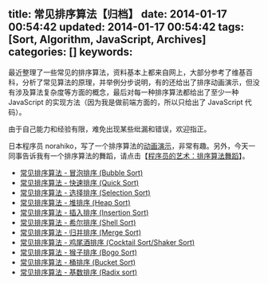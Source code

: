 title: 常见排序算法【归档】
date: 2014-01-17 00:54:42
updated: 2014-01-17 00:54:42
tags: [Sort, Algorithm, JavaScript, Archives]
categories: []
keywords:
---
最近整理了一些常见的排序算法，资料基本上都来自网上，大部分参考了维基百科，分析了常见算法的原理，并举例分步说明，有的还给出了排序动画演示，但没有涉及算法复杂度等方面的概念，最后对每一种排序算法都给出了至少一种 JavaScript 的实现方法（因为我是做前端方面的，所以只给出了 JavaScript 代码）。

由于自己能力和经验有限，难免出现某些纰漏和错误，欢迎指正。

日本程序员 norahiko，写了一个排序算法的[动画演示](http://jsdo.it/norahiko/oxIy/fullscreen)，非常有趣。另外，今天一同事告诉我有一个排序算法的舞蹈，请点击【[程序员的艺术：排序算法舞蹈](http://www.cnbeta.com/articles/202221.htm)】。

- [常见排序算法 - 冒泡排序 (Bubble Sort)](/2014/01/12/sort-algorithm/bubble-sort/)
- [常见排序算法 - 快速排序 (Quick Sort)](/2014/01/12/sort-algorithm/quick-sort/)
- [常见排序算法 - 选择排序 (Selection Sort)](/2014/01/13/sort-algorithm/selection-sort/)
- [常见排序算法 - 堆排序 (Heap Sort)](/2014/01/14/sort-algorithm/heap-sort/)
- [常见排序算法 - 插入排序 (Insertion Sort)](/2014/01/14/sort-algorithm/insertion-sort/)
- [常见排序算法 - 希尔排序 (Shell Sort)](/2014/01/15/sort-algorithm/shell-sort/)
- [常见排序算法 - 归并排序 (Merge Sort)](/2014/01/15/sort-algorithm/merge-sort/)
- [常见排序算法 - 鸡尾酒排序 (Cocktail Sort/Shaker Sort)](/2014/01/15/sort-algorithm/shaker-sort/)
- [常见排序算法 - 猴子排序 (Bogo Sort)](/2014/01/15/sort-algorithm/bogo-sort/)
- [常见排序算法 - 桶排序 (Bucket Sort)](/2014/01/15/sort-algorithm/bucket-sort/)
- [常见排序算法 - 基数排序 (Radix sort)](/2014/01/15/sort-algorithm/radix-sort/)

